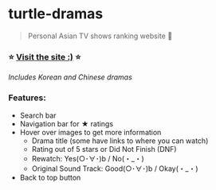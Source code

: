 # turtle-dramas
> Personal Asian TV shows ranking website :turtle:

### :star: [Visit the site :)](https://turtledramas.glitch.me) :star:

*Includes Korean and Chinese dramas*
### Features:
- Search bar
- Navigation bar for ★ ratings
- Hover over images to get more information
  - Drama title (some have links to where you can watch)
  - Rating out of 5 stars or Did Not Finish (DNF)
  - Rewatch: Yes(○･∀･)b / No(・_・)
  - Original Sound Track: Good(○･∀･)b / Okay(・_・)
- Back to top button
